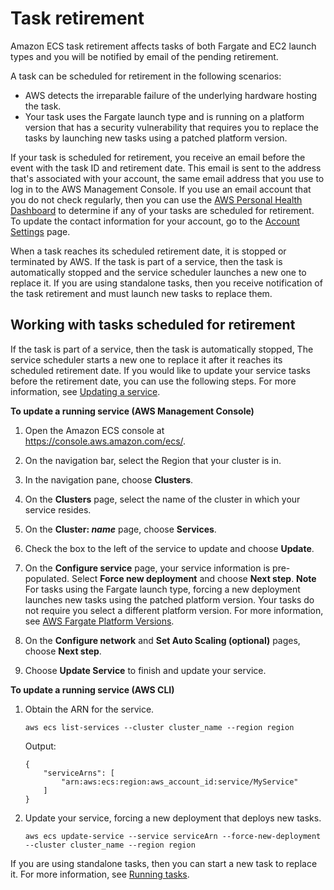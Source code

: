 # Task retirement<a name="task-retirement"></a>

Amazon ECS task retirement affects tasks of both Fargate and EC2 launch types and you will be notified by email of the pending retirement\.

A task can be scheduled for retirement in the following scenarios:
+ AWS detects the irreparable failure of the underlying hardware hosting the task\.
+ Your task uses the Fargate launch type and is running on a platform version that has a security vulnerability that requires you to replace the tasks by launching new tasks using a patched platform version\.

If your task is scheduled for retirement, you receive an email before the event with the task ID and retirement date\. This email is sent to the address that's associated with your account, the same email address that you use to log in to the AWS Management Console\. If you use an email account that you do not check regularly, then you can use the [AWS Personal Health Dashboard](http://aws.amazon.com/premiumsupport/phd/) to determine if any of your tasks are scheduled for retirement\. To update the contact information for your account, go to the [Account Settings](https://console.aws.amazon.com/billing/home?#/account) page\.

When a task reaches its scheduled retirement date, it is stopped or terminated by AWS\. If the task is part of a service, then the task is automatically stopped and the service scheduler launches a new one to replace it\. If you are using standalone tasks, then you receive notification of the task retirement and must launch new tasks to replace them\.

## Working with tasks scheduled for retirement<a name="task-retirement-working"></a>

If the task is part of a service, then the task is automatically stopped, The service scheduler starts a new one to replace it after it reaches its scheduled retirement date\. If you would like to update your service tasks before the retirement date, you can use the following steps\. For more information, see [Updating a service](update-service.md)\.

**To update a running service \(AWS Management Console\)**

1. Open the Amazon ECS console at [https://console\.aws\.amazon\.com/ecs/](https://console.aws.amazon.com/ecs/)\.

1. On the navigation bar, select the Region that your cluster is in\.

1. In the navigation pane, choose **Clusters**\.

1. On the **Clusters** page, select the name of the cluster in which your service resides\.

1. On the **Cluster: *name*** page, choose **Services**\.

1. Check the box to the left of the service to update and choose **Update**\.

1. On the **Configure service** page, your service information is pre\-populated\. Select **Force new deployment** and choose **Next step**\.
**Note**  
For tasks using the Fargate launch type, forcing a new deployment launches new tasks using the patched platform version\. Your tasks do not require you select a different platform version\. For more information, see [AWS Fargate Platform Versions](platform_versions.md)\.

1. On the **Configure network** and **Set Auto Scaling \(optional\)** pages, choose **Next step**\.

1. Choose **Update Service** to finish and update your service\.

**To update a running service \(AWS CLI\)**

1. Obtain the ARN for the service\.

   ```
   aws ecs list-services --cluster cluster_name --region region
   ```

   Output:

   ```
   {
       "serviceArns": [
           "arn:aws:ecs:region:aws_account_id:service/MyService"
       ]
   }
   ```

1. Update your service, forcing a new deployment that deploys new tasks\.

   ```
   aws ecs update-service --service serviceArn --force-new-deployment --cluster cluster_name --region region
   ```

If you are using standalone tasks, then you can start a new task to replace it\. For more information, see [Running tasks](ecs_run_task.md)\.
